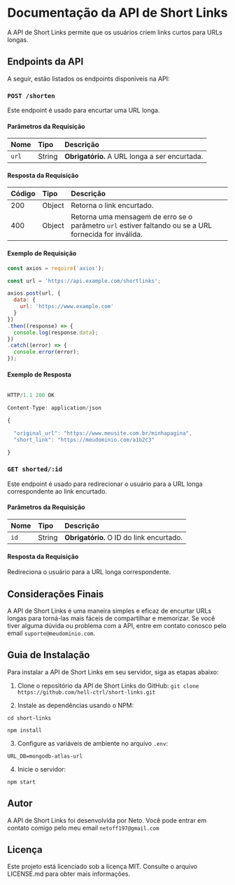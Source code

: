 # Documentação da API de Short Links

A API de Short Links permite que os usuários criem links curtos para URLs longas.

## Endpoints da API

A seguir, estão listados os endpoints disponíveis na API:

### `POST /shorten`

Este endpoint é usado para encurtar uma URL longa.

#### Parâmetros da Requisição

| Nome | Tipo | Descrição |
| :----| :----| :---------|
| `url` | String | **Obrigatório.** A URL longa a ser encurtada. |

#### Resposta da Requisição

| Código | Tipo | Descrição |
| :------| :----| :---------|
| 200 | Object | Retorna o link encurtado. |
| 400 | Object | Retorna uma mensagem de erro se o parâmetro `url` estiver faltando ou se a URL fornecida for inválida. |

#### Exemplo de Requisição

```javascript
const axios = require('axios');

const url = 'https://api.example.com/shortlinks';

axios.post(url, {
  data: {
    url: 'https://www.example.com'
  }
})
.then((response) => {
  console.log(response.data);
})
.catch((error) => {
  console.error(error);
});


```

#### Exemplo de Resposta

```javascript

HTTP/1.1 200 OK

Content-Type: application/json

{

  "original_url": "https://www.meusite.com.br/minhapagina",
  "short_link": "https://meudominio.com/a1b2c3"

}

```

### `GET shorted/:id`

Este endpoint é usado para redirecionar o usuário para a URL longa correspondente ao link encurtado.

#### Parâmetros da Requisição

| Nome | Tipo | Descrição |
| :----| :----| :---------|
| `id` | String | **Obrigatório.** O ID do link encurtado. |

#### Resposta da Requisição

Redireciona o usuário para a URL longa correspondente.


## Considerações Finais

A API de Short Links é uma maneira simples e eficaz de encurtar URLs longas para torná-las mais fáceis de compartilhar e memorizar. Se você tiver alguma dúvida ou problema com a API, entre em contato conosco pelo email `suporte@meudominio.com`.

## Guia de Instalação

Para instalar a API de Short Links em seu servidor, siga as etapas abaixo:

1. Clone o repositório da API de Short Links do GitHub: ```git clone https://github.com/hell-ctrl/short-links.git```

2. Instale as dependências usando o NPM:

  ``` 
  cd short-links

  npm install
   ````


3. Configure as variáveis de ambiente no arquivo `.env`:

```
URL_DB=mongodb-atlas-url
```

4. Inicie o servidor:

```
npm start
```

## Autor

A API de Short Links foi desenvolvida por Neto. Você pode entrar em contato comigo pelo meu email `netoff197@gmail.com`

## Licença

Este projeto está licenciado sob a licença MIT. Consulte o arquivo LICENSE.md para obter mais informações.


